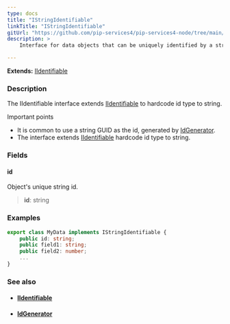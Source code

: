 ```yaml
---
type: docs
title: "IStringIdentifiable"
linkTitle: "IStringIdentifiable"
gitUrl: "https://github.com/pip-services4/pip-services4-node/tree/main/pip-services4-data-node"
description: > 
    Interface for data objects that can be uniquely identified by a string id. 

---
```


**Extends:** [IIdentifiable<string>](../iidentifiable)

### Description

The IIdentifiable interface extends [IIdentifiable](../iidentifiable) to hardcode id type to string.

Important points

-  It is common to use a string GUID as the id, generated by [IdGenerator](../keys/id_generator).
-  The interface extends [IIdentifiable](../iidentifiable) hardcode id type to string.

### Fields

<span class="hide-title-link">

#### id
Object's unique string id.
> **id**: string

</span>

### Examples
```typescript
export class MyData implements IStringIdentifiable {
    public id: string;
    public field1: string;
    public field2: number; 
    ...
}
```

### See also
- #### [IIdentifiable](../iidentifiable)
- #### [IdGenerator](../keys/id_generator)
